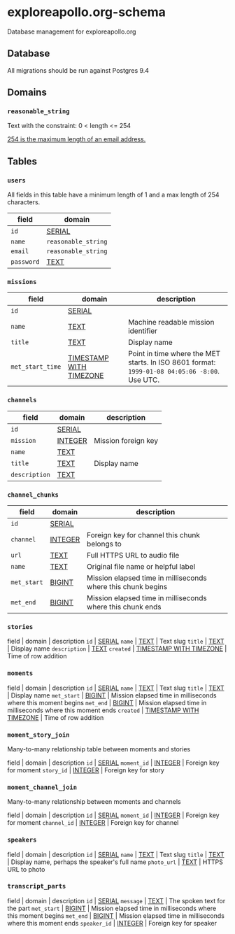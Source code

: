 # exploreapollo.org-schema
Database management for exploreapollo.org

## Database

All migrations should be run against Postgres 9.4

## Domains

### `reasonable_string`

Text with the constraint: 0 < length <= 254

[254 is the maximum length of an email address.][email_max]

## Tables

### `users`

All fields in this table have a minimum length of 1 and a max length of 254 characters.

field | domain
--- | ---
`id` | [SERIAL][]
`name` | `reasonable_string`
`email` | `reasonable_string`
`password` | [TEXT][]

### `missions`

field | domain | description
--- | --- | ---
`id ` | [SERIAL][]
`name ` | [TEXT][] | Machine readable mission identifier
`title` | [TEXT][] | Display name
`met_start_time` | [TIMESTAMP WITH TIMEZONE][] | Point in time where the MET starts. In ISO 8601 format: `1999-01-08 04:05:06 -8:00`. Use UTC.

### `channels`

field | domain | description
--- | --- | ---
`id` | [SERIAL][]
`mission` | [INTEGER][] | Mission foreign key
`name` | [TEXT][]
`title` | [TEXT][] | Display name
`description` | [TEXT][]

### `channel_chunks`

field | domain | description
--- | --- | ---
`id` | [SERIAL][]
`channel` | [INTEGER][] | Foreign key for channel this chunk belongs to
`url` | [TEXT][] | Full HTTPS URL to audio file
`name` | [TEXT][] | Original file name or helpful label
`met_start` | [BIGINT][] | Mission elapsed time in milliseconds where this chunk begins
`met_end` | [BIGINT][] | Mission elapsed time in milliseconds where this chunk ends

### `stories`

field | domain | description
`id` | [SERIAL][]
`name` | [TEXT][] | Text slug
`title` | [TEXT][] | Display name
`description` | [TEXT][]
`created` | [TIMESTAMP WITH TIMEZONE][] | Time of row addition

### `moments`

field | domain | description
`id` | [SERIAL][]
`name` | [TEXT][] | Text slug
`title` | [TEXT][] | Display name
`met_start` | [BIGINT][] | Mission elapsed time in milliseconds where this moment begins
`met_end` | [BIGINT][] | Mission elapsed time in milliseconds where this moment ends
`created` | [TIMESTAMP WITH TIMEZONE][] | Time of row addition

### `moment_story_join`

Many-to-many relationship table between moments and stories

field | domain | description
`id` | [SERIAL][]
`moment_id` | [INTEGER][] | Foreign key for moment
`story_id` | [INTEGER][] | Foreign key for story

### `moment_channel_join`

Many-to-many relationship between moments and channels

field | domain | description
`id` | [SERIAL][]
`moment_id` | [INTEGER][] | Foreign key for moment
`channel_id` | [INTEGER][] | Foreign key for channel

### `speakers`

field | domain | description
`id` | [SERIAL][]
`name` | [TEXT][] | Text slug
`title` | [TEXT][] | Display name, perhaps the speaker's full name
`photo_url` | [TEXT][] | HTTPS URL to photo

### `transcript_parts`

field | domain | description
`id` | [SERIAL][]
`message` | [TEXT][] | The spoken text for the part
`met_start` | [BIGINT][] | Mission elapsed time in milliseconds where this moment begins
`met_end` | [BIGINT][] | Mission elapsed time in milliseconds where this moment ends
`speaker_id` | [INTEGER][] | Foreign key for speaker

[email_max]: http://www.rfc-editor.org/errata_search.php?rfc=3696&eid=1690
[TEXT]: http://www.postgresql.org/docs/9.4/static/datatype-character.html
[SERIAL]: http://www.postgresql.org/docs/9.4/static/datatype-numeric.html#DATATYPE-SERIAL
[INTEGER]: http://www.postgresql.org/docs/9.4/static/datatype-numeric.html#DATATYPE-INT
[BIGINT]: http://www.postgresql.org/docs/9.4/static/datatype-numeric.html#DATATYPE-INT
[TIMESTAMP]: http://www.postgresql.org/docs/9.4/static/datatype-datetime.html
[TIMESTAMP WITH TIMEZONE]: http://www.postgresql.org/docs/9.4/static/datatype-datetime.html
